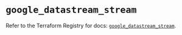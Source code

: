 # `google_datastream_stream`

Refer to the Terraform Registry for docs: [`google_datastream_stream`](https://registry.terraform.io/providers/hashicorp/google/6.49.2/docs/resources/datastream_stream).
